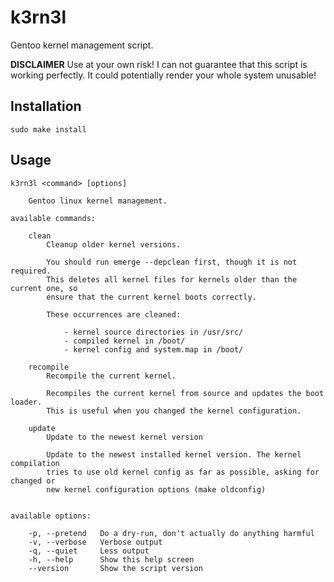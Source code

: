 # k3rn3l

Gentoo kernel management script.

**DISCLAIMER** Use at your own risk! I can not guarantee that this script is 
working perfectly. It could potentially render your whole system unusable!


## Installation

```
sudo make install
```

## Usage

```
k3rn3l <command> [options]

    Gentoo linux kernel management.

available commands:

    clean
        Cleanup older kernel versions.

        You should run emerge --depclean first, though it is not required.
        This deletes all kernel files for kernels older than the current one, so
        ensure that the current kernel boots correctly.

        These occurrences are cleaned:

            - kernel source directories in /usr/src/
            - compiled kernel in /boot/
            - kernel config and system.map in /boot/

    recompile
        Recompile the current kernel.

        Recompiles the current kernel from source and updates the boot loader.
        This is useful when you changed the kernel configuration.

    update
        Update to the newest kernel version

        Update to the newest installed kernel version. The kernel compilation
        tries to use old kernel config as far as possible, asking for changed or
        new kernel configuration options (make oldconfig)


available options:

    -p, --pretend   Do a dry-run, don't actually do anything harmful
    -v, --verbose   Verbose output
    -q, --quiet     Less output
    -h, --help      Show this help screen
    --version       Show the script version
```
